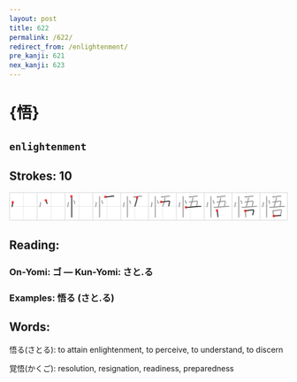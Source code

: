 ```yaml
---
layout: post
title: 622
permalink: /622/
redirect_from: /enlightenment/
pre_kanji: 621
nex_kanji: 623
---
```


# {悟}

## `enlightenment`

## Strokes: 10

<div class="stroke"><img src="../images/E6829F.png" /></div>

## Reading:

### On-Yomi: ゴ &mdash; Kun-Yomi: さと.る

### Examples: 悟る (さと.る)

## Words:

悟る(さとる): to attain enlightenment, to perceive, to understand, to discern

覚悟(かくご): resolution, resignation, readiness, preparedness
